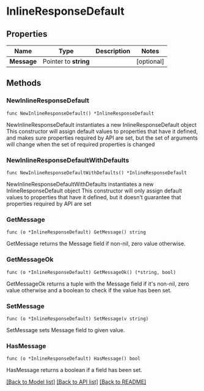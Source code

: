 # InlineResponseDefault

## Properties

Name | Type | Description | Notes
------------ | ------------- | ------------- | -------------
**Message** | Pointer to **string** |  | [optional] 

## Methods

### NewInlineResponseDefault

`func NewInlineResponseDefault() *InlineResponseDefault`

NewInlineResponseDefault instantiates a new InlineResponseDefault object
This constructor will assign default values to properties that have it defined,
and makes sure properties required by API are set, but the set of arguments
will change when the set of required properties is changed

### NewInlineResponseDefaultWithDefaults

`func NewInlineResponseDefaultWithDefaults() *InlineResponseDefault`

NewInlineResponseDefaultWithDefaults instantiates a new InlineResponseDefault object
This constructor will only assign default values to properties that have it defined,
but it doesn't guarantee that properties required by API are set

### GetMessage

`func (o *InlineResponseDefault) GetMessage() string`

GetMessage returns the Message field if non-nil, zero value otherwise.

### GetMessageOk

`func (o *InlineResponseDefault) GetMessageOk() (*string, bool)`

GetMessageOk returns a tuple with the Message field if it's non-nil, zero value otherwise
and a boolean to check if the value has been set.

### SetMessage

`func (o *InlineResponseDefault) SetMessage(v string)`

SetMessage sets Message field to given value.

### HasMessage

`func (o *InlineResponseDefault) HasMessage() bool`

HasMessage returns a boolean if a field has been set.


[[Back to Model list]](../README.md#documentation-for-models) [[Back to API list]](../README.md#documentation-for-api-endpoints) [[Back to README]](../README.md)


